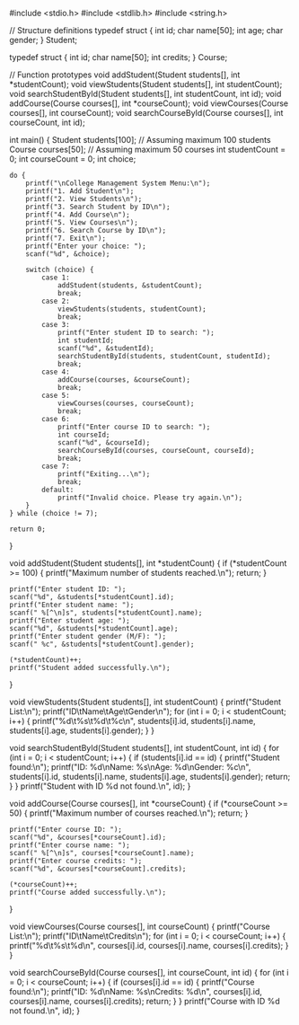 #include <stdio.h>
#include <stdlib.h>
#include <string.h>

// Structure definitions
typedef struct {
    int id;
    char name[50];
    int age;
    char gender;
} Student;

typedef struct {
    int id;
    char name[50];
    int credits;
} Course;

// Function prototypes
void addStudent(Student students[], int *studentCount);
void viewStudents(Student students[], int studentCount);
void searchStudentById(Student students[], int studentCount, int id);
void addCourse(Course courses[], int *courseCount);
void viewCourses(Course courses[], int courseCount);
void searchCourseById(Course courses[], int courseCount, int id);

int main() {
    Student students[100]; // Assuming maximum 100 students
    Course courses[50];    // Assuming maximum 50 courses
    int studentCount = 0;
    int courseCount = 0;
    int choice;
   
    do {
        printf("\nCollege Management System Menu:\n");
        printf("1. Add Student\n");
        printf("2. View Students\n");
        printf("3. Search Student by ID\n");
        printf("4. Add Course\n");
        printf("5. View Courses\n");
        printf("6. Search Course by ID\n");
        printf("7. Exit\n");
        printf("Enter your choice: ");
        scanf("%d", &choice);

        switch (choice) {
            case 1:
                addStudent(students, &studentCount);
                break;
            case 2:
                viewStudents(students, studentCount);
                break;
            case 3:
                printf("Enter student ID to search: ");
                int studentId;
                scanf("%d", &studentId);
                searchStudentById(students, studentCount, studentId);
                break;
            case 4:
                addCourse(courses, &courseCount);
                break;
            case 5:
                viewCourses(courses, courseCount);
                break;
            case 6:
                printf("Enter course ID to search: ");
                int courseId;
                scanf("%d", &courseId);
                searchCourseById(courses, courseCount, courseId);
                break;
            case 7:
                printf("Exiting...\n");
                break;
            default:
                printf("Invalid choice. Please try again.\n");
        }
    } while (choice != 7);

    return 0;
}

void addStudent(Student students[], int *studentCount) {
    if (*studentCount >= 100) {
        printf("Maximum number of students reached.\n");
        return;
    }

    printf("Enter student ID: ");
    scanf("%d", &students[*studentCount].id);
    printf("Enter student name: ");
    scanf(" %[^\n]s", students[*studentCount].name);
    printf("Enter student age: ");
    scanf("%d", &students[*studentCount].age);
    printf("Enter student gender (M/F): ");
    scanf(" %c", &students[*studentCount].gender);

    (*studentCount)++;
    printf("Student added successfully.\n");
}

void viewStudents(Student students[], int studentCount) {
    printf("Student List:\n");
    printf("ID\tName\tAge\tGender\n");
    for (int i = 0; i < studentCount; i++) {
        printf("%d\t%s\t%d\t%c\n", students[i].id, students[i].name, students[i].age, students[i].gender);
    }
}

void searchStudentById(Student students[], int studentCount, int id) {
    for (int i = 0; i < studentCount; i++) {
        if (students[i].id == id) {
            printf("Student found:\n");
            printf("ID: %d\nName: %s\nAge: %d\nGender: %c\n", students[i].id, students[i].name, students[i].age, students[i].gender);
            return;
        }
    }
    printf("Student with ID %d not found.\n", id);
}

void addCourse(Course courses[], int *courseCount) {
    if (*courseCount >= 50) {
        printf("Maximum number of courses reached.\n");
        return;
    }

    printf("Enter course ID: ");
    scanf("%d", &courses[*courseCount].id);
    printf("Enter course name: ");
    scanf(" %[^\n]s", courses[*courseCount].name);
    printf("Enter course credits: ");
    scanf("%d", &courses[*courseCount].credits);

    (*courseCount)++;
    printf("Course added successfully.\n");
}

void viewCourses(Course courses[], int courseCount) {
    printf("Course List:\n");
    printf("ID\tName\tCredits\n");
    for (int i = 0; i < courseCount; i++) {
        printf("%d\t%s\t%d\n", courses[i].id, courses[i].name, courses[i].credits);
    }
}

void searchCourseById(Course courses[], int courseCount, int id) {
    for (int i = 0; i < courseCount; i++) {
        if (courses[i].id == id) {
            printf("Course found:\n");
            printf("ID: %d\nName: %s\nCredits: %d\n", courses[i].id, courses[i].name, courses[i].credits);
            return;
        }
    }
    printf("Course with ID %d not found.\n", id);
}
